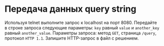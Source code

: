 # Передача данных query string

Используя telnet выполните запрос к localhost на порт 8080. Передайте в строке запроса следующие параметры: `key` равный `value` и `another_key` равный `another_value`. Параметры запроса: метод `GET`, страница `/query`, протокол `HTTP 1.1`. Запишите HTTP-запрос в файл с решением.